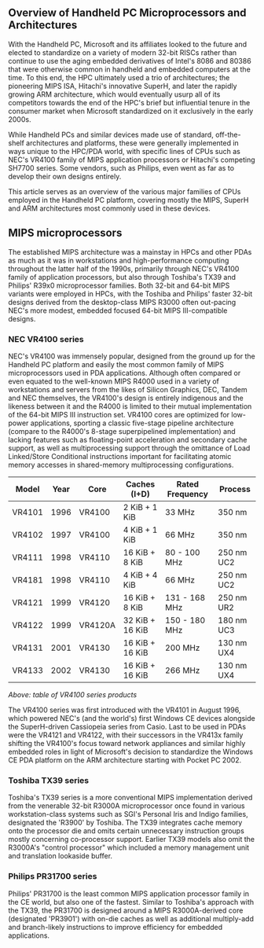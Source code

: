 Overview of Handheld PC Microprocessors and Architectures
--------------------------------------------------------------------------------
With the Handheld PC, Microsoft and its affiliates looked to the future and
elected to standardize on a variety of modern 32-bit RISCs rather than continue
to use the aging embedded derivatives of Intel's 8086 and 80386 that were
otherwise common in handheld and embedded computers at the time. To this end,
the HPC ultimately used a trio of architectures; the pioneering MIPS ISA,
Hitachi's innovative SuperH, and later the rapidly growing ARM architecture,
which would eventually usurp all of its competitors towards the end of the
HPC's brief but influential tenure in the consumer market when Microsoft
standardized on it exclusively in the early 2000s.

While Handheld PCs and similar devices made use of standard, off-the-shelf
architectures and platforms, these were generally implemented in ways unique
to the HPC/PDA world, with specific lines of CPUs such as NEC's VR4100 family
of MIPS application processors or Hitachi's competing SH7700 series. Some
vendors, such as Philips, even went as far as to develop their own designs
entirely.

This article serves as an overview of the various major families of CPUs
employed in the Handheld PC platform, covering mostly the MIPS, SuperH and
ARM architectures most commonly used in these devices.

## MIPS microprocessors

The established MIPS architecture was a mainstay in HPCs and other PDAs as
much as it was in workstations and high-performance computing throughout
the latter half of the 1990s, primarily through NEC's VR4100 family of 
application processors, but also through Toshiba's TX39 and Philips' R39x0 
microprocessor families. Both 32-bit and 64-bit MIPS variants were employed
in HPCs, with the Toshiba and Philips' faster 32-bit designs derived from
the desktop-class MIPS R3000 often out-pacing NEC's more modest, embedded
focused 64-bit MIPS III-compatible designs.

### NEC VR4100 series

NEC's VR4100 was immensely popular, designed from the ground up for the
Handheld PC platform and easily the most common family of MIPS 
microprocessors used in PDA applications. Although often compared or
even equated to the well-known MIPS R4000 used in a variety of workstations
and servers from the likes of Silicon Graphics, DEC, Tandem and NEC
themselves, the VR4100's design is entirely indigenous and the likeness 
between it and the R4000 is limited to their mutual implementation of the
64-bit MIPS III instruction set. VR4100 cores are optimized for low-power
applications, sporting a classic five-stage pipeline architecture (compare
to the R4000's 8-stage superpipelined implementation) and lacking features
such as floating-point acceleration and secondary cache support, as well as
multiprocessing support through the omittance of Load Linked/Store Conditional 
instructions important for facilitating atomic memory accesses 
in shared-memory multiprocessing configurations.

| Model  | Year | Core    | Caches (I+D)     | Rated Frequency | Process    |
|--------|------|---------|------------------|-----------------|------------|
| VR4101 | 1996 | VR4100  | 2 KiB  +  1 KiB  |   33        MHz | 350 nm     |
| VR4102 | 1997 | VR4100  | 4 KiB  +  1 KiB  |   66        MHz | 350 nm     |
| VR4111 | 1998 | VR4110  | 16 KiB +  8 KiB  |   80  - 100 MHz | 250 nm UC2 |
| VR4181 | 1998 | VR4110  | 4  KiB +  4 KiB  |   66        MHz | 250 nm UC2 |
| VR4121 | 1999 | VR4120  | 16 KiB +  8 KiB  |   131 - 168 MHz | 250 nm UR2 |
| VR4122 | 1999 | VR4120A | 32 KiB + 16 KiB  |   150 - 180 MHz | 180 nm UC3 |
| VR4131 | 2001 | VR4130  | 16 KiB + 16 KiB  |   200       MHz | 130 nm UX4 |
| VR4133 | 2002 | VR4130  | 16 KiB + 16 KiB  |   266       MHz | 130 nm UX4 |

*Above: table of VR4100 series products*

The VR4100 series was first introduced with the VR4101 in August 1996, which
powered NEC's (and the world's) first Windows CE devices alongside the
SuperH-driven Cassiopeia series from Casio. Last to be used in PDAs were the 
VR4121 and VR4122, with their successors in the VR413x family shifting the
VR4100's focus toward network appliances and similar highly embedded roles
in light of Microsoft's decision to standardize the Windows CE PDA platform
on the ARM architecture starting with Pocket PC 2002.

### Toshiba TX39 series

Toshiba's TX39 series is a more conventional MIPS implementation derived
from the venerable 32-bit R3000A microprocessor once found in various
workstation-class systems such as SGI's Personal Iris and Indigo families,
designated the 'R3900' by Toshiba. The TX39 integrates cache memory onto
the processor die and omits certain unnecessary instruction groups mostly
concerning co-processor support. Earlier TX39 models also omit the R3000A's
"control processor" which included a memory management unit and translation
lookaside buffer.

### Philips PR31700 series

Philips' PR31700 is the least common MIPS application processor family
in the CE world, but also one of the fastest. Similar to Toshiba's approach
with the TX39, the PR31700 is designed around a MIPS R3000A-derived core
(designated 'PR3901') with on-die caches as well as additional multiply-add 
and branch-likely instructions to improve efficiency for embedded applications.
